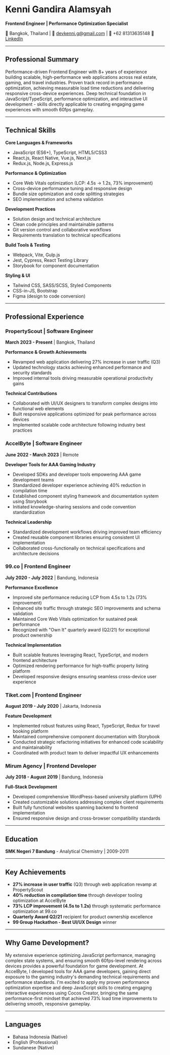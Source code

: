 # Kenni Gandira Alamsyah
**Frontend Engineer | Performance Optimization Specialist**

📍 Bangkok, Thailand | 📧 devkenni.g@gmail.com | 📱 +62 81313635148
🔗 [LinkedIn](https://www.linkedin.com/in/kenni-g-alamsyah)

---

## Professional Summary

Performance-driven Frontend Engineer with 8+ years of experience building scalable, high-performance web applications across real estate, gaming, and travel industries. Proven track record in performance optimization, achieving measurable load time reductions and delivering responsive cross-device experiences. Deep technical foundation in JavaScript/TypeScript, performance optimization, and interactive UI development - skills directly applicable to creating engaging game experiences with smooth 60fps gameplay.

---

## Technical Skills

**Core Languages & Frameworks**
- JavaScript (ES6+), TypeScript, HTML5/CSS3
- React.js, React Native, Vue.js, Next.js
- Redux.js, Node.js, Express.js

**Performance & Optimization**
- Core Web Vitals optimization (LCP: 4.5s → 1.2s, 73% improvement)
- Cross-device performance tuning and responsive design
- Bundle size optimization and code splitting strategies
- SEO implementation and schema validation

**Development Practices**
- Solution design and technical architecture
- Clean code principles and maintainable patterns
- Git version control and collaborative workflows
- Requirements translation to technical specifications

**Build Tools & Testing**
- Webpack, Vite, Gulp.js
- Jest, Cypress, React Testing Library
- Storybook for component documentation

**Styling & UI**
- Tailwind CSS, SASS/SCSS, Styled Components
- CSS-in-JS, Bootstrap
- Figma (design to code conversion)

---

## Professional Experience

### PropertyScout | Software Engineer
**March 2023 - Present** | Bangkok, Thailand

**Performance & Growth Achievements**
- Revamped web application delivering 27% increase in user traffic (Q3)
- Updated technology stacks achieving enhanced performance and security standards
- Improved internal tools driving measurable operational productivity gains

**Technical Contributions**
- Collaborated with UI/UX designers to transform complex designs into functional web elements
- Built responsive applications optimized for peak performance across devices
- Implemented scalable code architecture following industry best practices

### AccelByte | Software Engineer
**June 2022 - March 2023** | Remote

**Developer Tools for AAA Gaming Industry**
- Developed SDKs and developer tools empowering AAA game development teams
- Standardized developer experience achieving 40% reduction in compilation time
- Established component styling framework and documentation system using Storybook
- Initiated knowledge-sharing sessions and code convention standardization

**Technical Leadership**
- Standardized development workflows driving improved team efficiency
- Created reusable component libraries ensuring consistent UI implementation
- Collaborated cross-functionally on technical specifications and architecture decisions

### 99.co | Frontend Engineer
**July 2020 - July 2022** | Bandung, Indonesia

**Performance Excellence**
- Improved site performance reducing LCP from 4.5s to 1.2s (73% improvement)
- Enhanced site traffic through strategic SEO improvements and schema validation
- Maintained Core Web Vitals optimization for sustained peak performance
- Recognized with "Own It" quarterly award (Q2/21) for exceptional product ownership

**Technical Implementation**
- Built scalable features leveraging React, TypeScript, and modern frontend architecture
- Optimized rendering performance for high-traffic property listing platform
- Developed responsive designs ensuring seamless cross-device user experience

### Tiket.com | Frontend Engineer
**August 2019 - July 2020** | Jakarta, Indonesia

**Feature Development**
- Implemented robust features using React, TypeScript, Redux for travel booking platform
- Maintained comprehensive component documentation with Storybook
- Conducted strategic refactoring initiatives for enhanced code scalability and maintainability
- Coordinated with product team to deliver impactful UX enhancements

### Mirum Agency | Frontend Developer
**July 2018 - August 2019** | Bandung, Indonesia

**Full-Stack Development**
- Developed comprehensive WordPress-based university platform (UPH)
- Created customizable solutions addressing complex client requirements
- Built fully functional websites spanning backend to frontend implementation
- Ensured responsive design and cross-browser compatibility standards

---

## Education

**SMK Negeri 7 Bandung** - Analytical Chemistry | 2009-2011

---

## Key Achievements

- **27% increase in user traffic** (Q3) through web application revamp at PropertyScout
- **40% reduction in compilation time** through developer tooling optimization at AccelByte
- **73% LCP improvement (4.5s to 1.2s)** through systematic performance optimization at 99.co
- **Quarterly Award Q2/21** recipient for product ownership excellence
- **99 Group Hackathon - Best UI/UX Design** winner

---

## Why Game Development?

My extensive experience optimizing JavaScript performance, managing complex state systems, and ensuring smooth 60fps-level rendering across devices provides a powerful foundation for game development. At AccelByte, I developed tools for AAA game developers, gaining direct exposure to the gaming industry's demanding technical requirements and performance standards. I'm excited to apply my proven performance optimization expertise and deep JavaScript skills to creating engaging interactive experiences using Cocos Creator, bringing the same performance-first mindset that achieved 73% load time improvements to delivering smooth, responsive gameplay.

---

## Languages

- Bahasa Indonesia (Native)
- English (Professional)
- Sundanese (Native)
